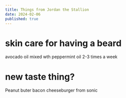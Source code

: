 ```yaml
---
title: Things from Jordan the Stallion 
date: 2024-02-06
published: true
---
```


# skin care for having a beard
avocado oil mixed wth peppermint oil 2-3 times a week


# new taste thing? 

Peanut buter bacon cheeseburger from sonic 


